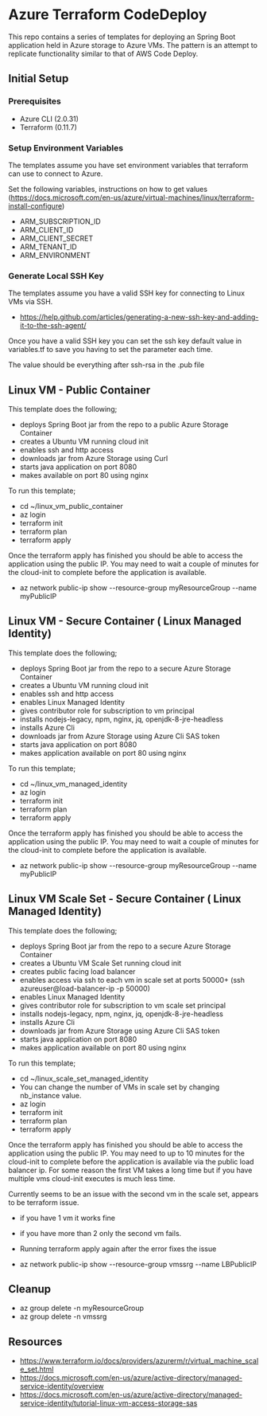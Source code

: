 # Azure Terraform CodeDeploy

This repo contains a series of templates for deploying an Spring Boot application held in Azure storage to Azure VMs.
The pattern is an attempt to replicate functionality similar to that of AWS Code Deploy.

## Initial Setup

### Prerequisites

- Azure CLI (2.0.31)
- Terraform (0.11.7)

### Setup Environment Variables

The templates assume you have set environment variables that terraform can use to connect to Azure.

Set the following variables, instructions on how to get values (https://docs.microsoft.com/en-us/azure/virtual-machines/linux/terraform-install-configure)

- ARM_SUBSCRIPTION_ID
- ARM_CLIENT_ID
- ARM_CLIENT_SECRET
- ARM_TENANT_ID
- ARM_ENVIRONMENT

### Generate Local SSH Key

The templates assume you have a valid SSH key for connecting to Linux VMs via SSH.

- https://help.github.com/articles/generating-a-new-ssh-key-and-adding-it-to-the-ssh-agent/

Once you have a valid SSH key you can set the ssh key default value in variables.tf to save you having to set the parameter each time.

The value should be everything after ssh-rsa in the .pub file 

## Linux VM - Public Container

This template does the following;

- deploys Spring Boot jar from the repo to a public Azure Storage Container 
- creates a Ubuntu VM running cloud init
- enables ssh and http access
- downloads jar from Azure Storage using Curl
- starts java application on port 8080
- makes available on port 80 using nginx

To run this template;

- cd ~/linux_vm_public_container
- az login
- terraform init
- terraform plan
- terraform apply

Once the terraform apply has finished you should be able to access the application using the public IP. You may need to wait a couple of minutes for the cloud-init to complete before the application is available.

- az network public-ip show --resource-group myResourceGroup --name myPublicIP

## Linux VM - Secure Container ( Linux Managed Identity)

This template does the following;

- deploys Spring Boot jar from the repo to a secure Azure Storage Container 
- creates a Ubuntu VM running cloud init
- enables ssh and http access
- enables Linux Managed Identity
- gives contributor role for subscription to vm principal
- installs nodejs-legacy, npm, nginx, jq, openjdk-8-jre-headless
- installs Azure Cli
- downloads jar from Azure Storage using Azure Cli SAS token
- starts java application on port 8080
- makes application available on port 80 using nginx

To run this template;

- cd ~/linux_vm_managed_identity
- az login
- terraform init
- terraform plan
- terraform apply

Once the terraform apply has finished you should be able to access the application using the public IP. You may need to wait a couple of minutes for the cloud-init to complete before the application is available.

- az network public-ip show --resource-group myResourceGroup --name myPublicIP

## Linux VM Scale Set - Secure Container ( Linux Managed Identity)

This template does the following;

- deploys Spring Boot jar from the repo to a secure Azure Storage Container 
- creates a Ubuntu VM Scale Set running cloud init
- creates public facing load balancer 
- enables access via ssh to each vm in scale set at ports 50000+ (ssh azureuser@load-balancer-ip -p 50000) 
- enables Linux Managed Identity
- gives contributor role for subscription to vm scale set principal
- installs nodejs-legacy, npm, nginx, jq, openjdk-8-jre-headless
- installs Azure Cli
- downloads jar from Azure Storage using Azure Cli SAS token
- starts java application on port 8080
- makes application available on port 80 using nginx

To run this template;

- cd ~/linux_scale_set_managed_identity
- You can change the number of VMs in scale set by changing nb_instance value.
- az login
- terraform init
- terraform plan
- terraform apply

Once the terraform apply has finished you should be able to access the application using the public IP. You may need to up to 10 minutes for the cloud-init to complete before the application is available via the public load balancer ip. For some reason the first VM takes a long time but if you have multiple vms cloud-init executes is much less time.

Currently seems to be an issue with the second vm in the scale set, appears to be terraform issue.

- if you have 1 vm it works fine
- if you have more than 2 only the second vm fails.
- Running terraform apply again after the error fixes the issue

- az network public-ip show --resource-group vmssrg --name LBPublicIP

## Cleanup 

- az group delete -n myResourceGroup
- az group delete -n vmssrg

## Resources

- https://www.terraform.io/docs/providers/azurerm/r/virtual_machine_scale_set.html
- https://docs.microsoft.com/en-us/azure/active-directory/managed-service-identity/overview
- https://docs.microsoft.com/en-us/azure/active-directory/managed-service-identity/tutorial-linux-vm-access-storage-sas
